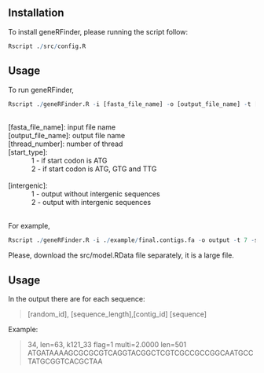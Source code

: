 ## Installation

To install geneRFinder, please running the script follow:
``` R
Rscript ./src/config.R
```

## Usage

To run geneRFinder, 
``` R
Rscript ./geneRFinder.R -i [fasta_file_name] -o [output_file_name] -t [thread_number] -s [start_type] -n [intergenic]
``` 

<br />
[fasta_file_name]: input file name

<br />
[output_file_name]: output file name

<br />
[thread_number]: number of thread

<br />
[start_type]: <br />
&nbsp;&nbsp;&nbsp;&nbsp;&nbsp;&nbsp;&nbsp;&nbsp;&nbsp;&nbsp;&nbsp;&nbsp;1 - if start codon is ATG <br />
&nbsp;&nbsp;&nbsp;&nbsp;&nbsp;&nbsp;&nbsp;&nbsp;&nbsp;&nbsp;&nbsp;&nbsp;2 - if start codon is ATG, GTG and TTG <br />

<br />
[intergenic]: <br />
&nbsp;&nbsp;&nbsp;&nbsp;&nbsp;&nbsp;&nbsp;&nbsp;&nbsp;&nbsp;&nbsp;&nbsp;1 - output without intergenic sequences <br />
&nbsp;&nbsp;&nbsp;&nbsp;&nbsp;&nbsp;&nbsp;&nbsp;&nbsp;&nbsp;&nbsp;&nbsp;2 - output with intergenic sequences <br />
<br />

For example,

``` R
Rscript ./geneRFinder.R -i ./example/final.contigs.fa -o output -t 7 -s 1 -n 1
``` 

Please, download the src/model.RData file separately, it is a large file.


## Usage

In the output there are for each sequence:
>[random_id], [sequence_length],[contig_id]
[sequence]

Example:
>34, len=63, k121_33 flag=1 multi=2.0000 len=501
ATGATAAAAGCGCGCGTCAGGTACGGCTCGTCGCCGCCGGCAATGCCTATGCGGTCACGCTAA
